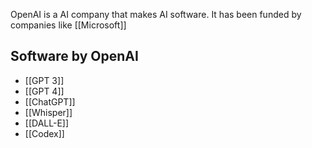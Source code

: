 OpenAI is a AI company that makes AI software. It has been funded by companies like [[Microsoft]]

## Software by OpenAI

- [[GPT 3]]
- [[GPT 4]]
- [[ChatGPT]]
- [[Whisper]]
- [[DALL-E]]
- [[Codex]]